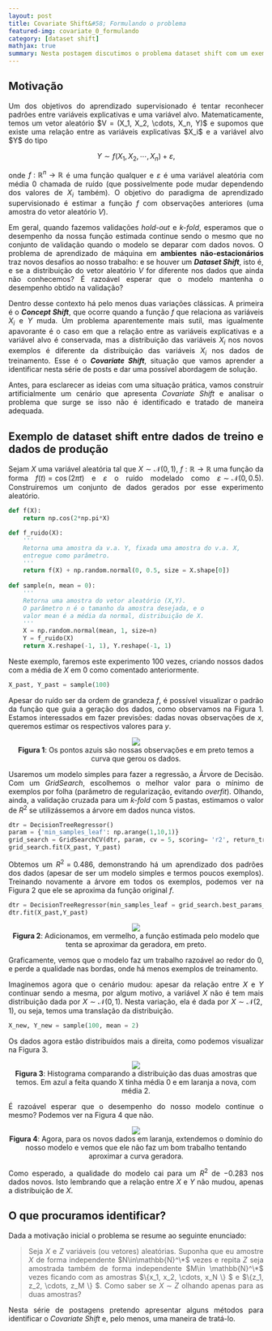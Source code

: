 ```yaml
---
layout: post
title: Covariate Shift&#58; Formulando o problema
featured-img: covariate_0_formulando
category: [dataset shift]
mathjax: true
summary: Nesta postagem discutimos o problema dataset shift com um exemplo visual
---
```


## Motivação

<div align="justify">Um dos objetivos do aprendizado supervisionado é tentar reconhecer padrões entre variáveis explicativas e uma variável alvo. Matematicamente, temos um vetor aleatório $V = (X_1, X_2, \cdots, X_n, Y)$ e supomos que existe uma relação entre as variáveis explicativas $X_i$ e a variável alvo $Y$ do tipo

$$
\begin{equation*}
Y \sim f(X_1, X_2,\cdots, X_n) + \varepsilon,
\end{equation*}
$$

onde $f:\mathbb{R}^n\to \mathbb{R}$ é uma função qualquer e $\varepsilon$ é uma variável aleatória com média $0$ chamada de ruído (que possivelmente pode mudar dependendo dos valores de $X_i$ também). O objetivo do paradigma de aprendizado supervisionado é estimar a função $f$ com observações anteriores (uma amostra do vetor aleatório $V$).

Em geral, quando fazemos validações *hold-out* e *k-fold*, esperamos que o desempenho da nossa função estimada continue sendo o mesmo que no conjunto de validação quando o modelo se deparar com dados novos. O problema de aprendizado de máquina em **ambientes não-estacionários** traz novos desafios ao nosso trabalho:  e se houver um _**Dataset Shift**_, isto é, e se a distribuição do vetor aleatório $V$ for diferente nos dados que ainda não conhecemos? É razoável esperar que o modelo mantenha o desempenho obtido na validação?

Dentro desse contexto há pelo menos duas variações clássicas. A primeira é o **_Concept Shift_**, que ocorre quando a função $f$ que relaciona as variáveis $X_i$ e $Y$ muda. Um problema aparentemente mais sutil, mas igualmente apavorante é o caso em que a relação entre as variáveis explicativas e a variável alvo é conservada, mas a distribuição das variáveis $X_i$ nos novos exemplos é diferente da distribuição das variáveis $X_i$ nos dados de treinamento. Esse é o _**Covariate Shift**_, situação que vamos aprender a identificar nesta série de posts e dar uma possível abordagem de solução.

Antes, para esclarecer as ideias com uma situação prática, vamos construir artificialmente um cenário que apresenta *Covariate Shift* e analisar o problema que surge se isso não é identificado e tratado de maneira adequada.

## Exemplo de dataset shift entre dados de treino e dados de produção

Sejam $X$ uma variável aleatória tal que $X\sim \mathcal{N}(0,1)$, $f:\mathbb{R}\to\mathbb{R}$  uma função da forma $f(t) = \cos(2\pi t)$ e $\varepsilon$  o ruído modelado como $\varepsilon \sim \mathcal{N}(0,0.5)$. Construiremos um conjunto de dados gerados por esse experimento aleatório.

```python
def f(X):
    return np.cos(2*np.pi*X) 

def f_ruido(X):
    '''
    Retorna uma amostra da v.a. Y, fixada uma amostra do v.a. X,
    entregue como parâmetro.
    '''
    return f(X) + np.random.normal(0, 0.5, size = X.shape[0])
    
def sample(n, mean = 0):
    '''
    Retorna uma amostra do vetor aleatório (X,Y).
    O parâmetro n é o tamanho da amostra desejada, e o
    valor mean é a média da normal, distribuição de X.
    '''
    X = np.random.normal(mean, 1, size=n)
    Y = f_ruido(X)
    return X.reshape(-1, 1), Y.reshape(-1, 1)
```

Neste exemplo, faremos este experimento $100$ vezes, criando nossos dados com a média de $X$ em $0$ como comentado anteriormente. 

```python
X_past, Y_past = sample(100)
```

Apesar do ruído ser da ordem de grandeza $f$, é possível visualizar o padrão da função que guia a geração dos dados, como observamos na Figura 1. Estamos interessados em fazer previsões: dadas novas observações de $x$, queremos estimar os respectivos valores para $y$.

<p><center><img src="{{ site.baseurl }}/assets/img/covariate_0_formulando_post/imagem1.png"></center>
<center><b>Figura 1</b>: Os pontos azuis são nossas observações e em preto temos a curva que gerou os dados.</center></p>

Usaremos um modelo simples para fazer a regressão, a Árvore de Decisão. Com um *GridSearch*, escolhemos o melhor valor para o mínimo de exemplos por folha (parâmetro de regularização, evitando *overfit*). Olhando, ainda, a validação cruzada para um *k-fold* com 5 pastas, estimamos o valor de $R^2$ se utilizássemos a árvore em dados nunca vistos.

```python
dtr = DecisionTreeRegressor()
param = {'min_samples_leaf': np.arange(1,10,1)}
grid_search = GridSearchCV(dtr, param, cv = 5, scoring= 'r2', return_train_score=True)
grid_search.fit(X_past, Y_past)
```

Obtemos um $R^2=0.486$, demonstrando há um aprendizado dos padrões dos dados (apesar de ser um modelo simples e termos poucos exemplos). Treinando novamente a árvore em todos os exemplos, podemos ver na Figura 2 que ele se aproxima da função original $f$.

```python
dtr = DecisionTreeRegressor(min_samples_leaf = grid_search.best_params_['min_samples_leaf'])
dtr.fit(X_past,Y_past)
```

<p><center><img src="{{ site.baseurl }}/assets/img/covariate_0_formulando_post/imagem2.png"></center>
<center><b>Figura 2</b>: Adicionamos, em vermelho, a função estimada pelo modelo que tenta se aproximar da geradora, em preto.</center></p>

Graficamente, vemos que o modelo faz um trabalho razoável ao redor do $0$, e perde a qualidade nas bordas, onde há menos exemplos de treinamento.

Imaginemos agora que o cenário mudou: apesar da relação entre $X$ e $Y$ continuar sendo a mesma, por algum motivo, a variável $X$ não é tem mais distribuição dada por $X\sim \mathcal{N}(0,1)$. Nesta variação, ela é dada por $X\sim \mathcal{N}(2,1)$, ou seja, temos uma translação da distribuição.

```python
X_new, Y_new = sample(100, mean = 2)
```

Os dados agora estão distribuídos mais a direita, como podemos visualizar na Figura 3.

<p><center><img src="{{ site.baseurl }}/assets/img/covariate_0_formulando_post/imagem3.png"></center>
<center><b>Figura 3</b>: Histograma comparando a distribuição das duas amostras que temos. Em azul a feita quando X tinha média 0 e em laranja a nova, com média 2.</center></p>

É razoável esperar que o desempenho do nosso modelo continue o mesmo? Podemos ver na Figura 4 que não.

<p><center><img src="{{ site.baseurl }}/assets/img/covariate_0_formulando_post/imagem4.png"></center>
<center><b>Figura 4</b>: Agora, para os novos dados em laranja, extendemos o domínio do nosso modelo e vemos que ele não faz um bom trabalho tentando aproximar a curva geradora.</center></p>

Como esperado, a qualidade do modelo cai para um $R^2$ de $-0.283$ nos dados novos. Isto lembrando que a relação entre $X$ e $Y$ não mudou, apenas a distribuição de $X$.

## O que procuramos identificar?

Dada a motivação inicial o problema se resume ao seguinte enunciado:

> Seja $X$ e $Z$ variáveis (ou vetores) aleatórias. Suponha que eu amostre $X$ de forma independente $N\in\mathbb{N}^\*$ vezes e repita $Z$ seja amostrada também de forma independente $M\in \mathbb{N}^\*$ vezes ficando com as amostras $\\{x_1, x_2, \cdots, x_N \\} $ e $\\{z_1, z_2, \cdots, z_M \\} $. Como saber se $X\sim Z$ olhando apenas para as duas amostras?

Nesta série de postagens pretendo apresentar alguns métodos para identificar o *Covariate Shift* e, pelo menos, uma maneira de tratá-lo.</div>